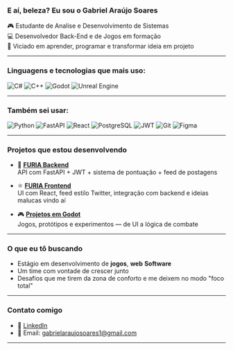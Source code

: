 ###  E aí, beleza? Eu sou o Gabriel Araújo Soares

🎮 Estudante de Analise e Desenvolvimento de Sistemas  
💻 Desenvolvedor Back-End e de Jogos em formação    
🧠 Viciado em aprender, programar e transformar ideia em projeto

---

###  Linguagens e tecnologias que mais uso:

![C#](https://img.shields.io/badge/-C%23-239120?style=for-the-badge&logo=c-sharp&logoColor=white)
![C++](https://img.shields.io/badge/-C++-00599C?style=for-the-badge&logo=c%2b%2b&logoColor=white)
![Godot](https://img.shields.io/badge/-Godot-3C7EBB?style=for-the-badge&logo=godot-engine&logoColor=white)
![Unreal Engine](https://img.shields.io/badge/-Unreal%20Engine-313131?style=for-the-badge&logo=unrealengine&logoColor=white)

---

### Também sei usar:

![Python](https://img.shields.io/badge/-Python-181717?style=for-the-badge&logo=python)
![FastAPI](https://img.shields.io/badge/-FastAPI-009688?style=for-the-badge&logo=fastapi&logoColor=white)
![React](https://img.shields.io/badge/-React-20232A?style=for-the-badge&logo=react)
![PostgreSQL](https://img.shields.io/badge/-PostgreSQL-336791?style=for-the-badge&logo=postgresql&logoColor=white)
![JWT](https://img.shields.io/badge/-JWT-000000?style=for-the-badge&logo=jsonwebtokens)
![Git](https://img.shields.io/badge/-Git-F05032?style=for-the-badge&logo=git&logoColor=white)
![Figma](https://img.shields.io/badge/-Figma-F24E1E?style=for-the-badge&logo=figma&logoColor=white)

---

###  Projetos que estou desenvolvendo

- 🧠 **[FURIA Backend](https://github.com/Mr-Princee/rede-furia/tree/main/BackEnd)**  
  API com FastAPI + JWT + sistema de pontuação + feed de postagens

- ⚛️ **[FURIA Frontend](https://github.com/Mr-Princee/rede-furia/commit/56cd62e15baff8e7a350aecb2d170661e06ab70a)**  
  UI com React, feed estilo Twitter, integração com backend e ideias malucas vindo aí

- 🎮 **[Projetos em Godot](https://github.com/Mr-Princee/Kaiser_project_build_1.1)**  
  Jogos, protótipos e experimentos — de UI a lógica de combate

---

###  O que eu tô buscando

- Estágio em desenvolvimento de **jogos**, **web** **Software**
- Um time com vontade de crescer junto  
- Desafios que me tirem da zona de conforto e me deixem no modo "foco total"

---

###  Contato comigo

- 🔗 [LinkedIn](https://www.linkedin.com/in/gabriel-araujo2001/)
- 💌 Email: gabrielaraujosoares1@gmail.com

---
